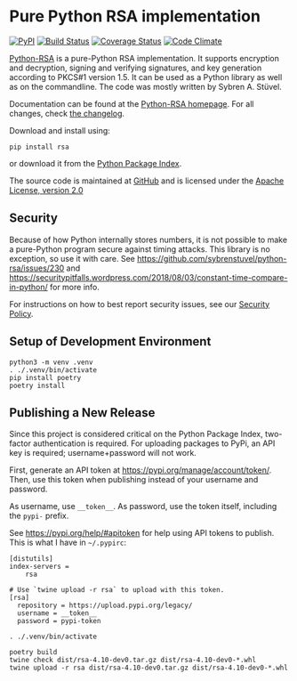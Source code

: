 # Pure Python RSA implementation

[![PyPI](https://img.shields.io/pypi/v/rsa.svg)](https://pypi.org/project/rsa/)
[![Build Status](https://travis-ci.org/sybrenstuvel/python-rsa.svg?branch=master)](https://travis-ci.org/sybrenstuvel/python-rsa)
[![Coverage Status](https://coveralls.io/repos/github/sybrenstuvel/python-rsa/badge.svg?branch=master)](https://coveralls.io/github/sybrenstuvel/python-rsa?branch=master)
[![Code Climate](https://api.codeclimate.com/v1/badges/a99a88d28ad37a79dbf6/maintainability)](https://codeclimate.com/github/codeclimate/codeclimate/maintainability)

[Python-RSA](https://stuvel.eu/rsa) is a pure-Python RSA implementation. It supports
encryption and decryption, signing and verifying signatures, and key
generation according to PKCS#1 version 1.5. It can be used as a Python
library as well as on the commandline. The code was mostly written by
Sybren A.  Stüvel.

Documentation can be found at the [Python-RSA homepage](https://stuvel.eu/rsa). For all changes, check [the changelog](https://github.com/sybrenstuvel/python-rsa/blob/master/CHANGELOG.md).

Download and install using:

    pip install rsa

or download it from the [Python Package Index](https://pypi.org/project/rsa/).

The source code is maintained at [GitHub](https://github.com/sybrenstuvel/python-rsa/) and is
licensed under the [Apache License, version 2.0](https://www.apache.org/licenses/LICENSE-2.0)

## Security

Because of how Python internally stores numbers, it is not possible to make a pure-Python program secure against timing attacks. This library is no exception, so use it with care. See https://github.com/sybrenstuvel/python-rsa/issues/230 and https://securitypitfalls.wordpress.com/2018/08/03/constant-time-compare-in-python/ for more info.

For instructions on how to best report security issues, see our [Security Policy](https://github.com/sybrenstuvel/python-rsa/blob/main/SECURITY.md).

## Setup of Development Environment

```
python3 -m venv .venv
. ./.venv/bin/activate
pip install poetry
poetry install
```

## Publishing a New Release

Since this project is considered critical on the Python Package Index,
two-factor authentication is required. For uploading packages to PyPi, an API
key is required; username+password will not work.

First, generate an API token at https://pypi.org/manage/account/token/. Then,
use this token when publishing instead of your username and password.

As username, use `__token__`.
As password, use the token itself, including the `pypi-` prefix.

See https://pypi.org/help/#apitoken for help using API tokens to publish. This
is what I have in `~/.pypirc`:

```
[distutils]
index-servers =
    rsa

# Use `twine upload -r rsa` to upload with this token.
[rsa]
  repository = https://upload.pypi.org/legacy/
  username = __token__
  password = pypi-token
```

```
. ./.venv/bin/activate

poetry build
twine check dist/rsa-4.10-dev0.tar.gz dist/rsa-4.10-dev0-*.whl
twine upload -r rsa dist/rsa-4.10-dev0.tar.gz dist/rsa-4.10-dev0-*.whl
```
